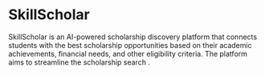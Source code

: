 # SkillScholar
SkillScholar is an AI-powered scholarship discovery platform that connects students with the best scholarship opportunities based on their academic achievements, financial needs, and other eligibility criteria. The platform aims to streamline the scholarship search .
